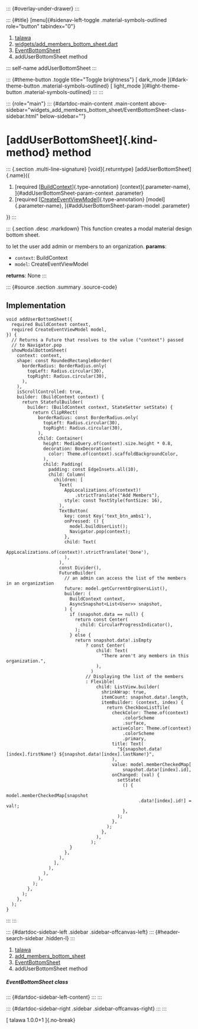 ::: {#overlay-under-drawer}
:::

::: {#title}
[menu]{#sidenav-left-toggle .material-symbols-outlined role="button"
tabindex="0"}

1.  [talawa](../../index.html)
2.  [widgets/add_members_bottom_sheet.dart](../../widgets_add_members_bottom_sheet/)
3.  [EventBottomSheet](../../widgets_add_members_bottom_sheet/EventBottomSheet-class.html)
4.  addUserBottomSheet method

::: self-name
addUserBottomSheet
:::

::: {#theme-button .toggle title="Toggle brightness"}
[ dark_mode ]{#dark-theme-button .material-symbols-outlined} [
light_mode ]{#light-theme-button .material-symbols-outlined}
:::
:::

::: {role="main"}
::: {#dartdoc-main-content .main-content above-sidebar="widgets_add_members_bottom_sheet/EventBottomSheet-class-sidebar.html" below-sidebar=""}
<div>

# [addUserBottomSheet]{.kind-method} method

</div>

::: {.section .multi-line-signature}
[void]{.returntype} [addUserBottomSheet]{.name}({

1.  [required
    [[BuildContext](https://api.flutter.dev/flutter/widgets/BuildContext-class.html)]{.type-annotation}
    [context]{.parameter-name}, ]{#addUserBottomSheet-param-context
    .parameter}
2.  [required
    [[CreateEventViewModel](../../view_model_after_auth_view_models_event_view_models_create_event_view_model/CreateEventViewModel-class.html)]{.type-annotation}
    [model]{.parameter-name}, ]{#addUserBottomSheet-param-model
    .parameter}

})
:::

::: {.section .desc .markdown}
This function creates a modal material design bottom sheet.

to let the user add admin or members to an organization. **params**:

-   `context`: BuildContext
-   `model`: CreateEventViewModel

**returns**: None
:::

::: {#source .section .summary .source-code}
## Implementation

``` language-dart
void addUserBottomSheet({
  required BuildContext context,
  required CreateEventViewModel model,
}) {
  // Returns a Future that resolves to the value ("context") passed
  // to Navigator.pop
  showModalBottomSheet(
    context: context,
    shape: const RoundedRectangleBorder(
      borderRadius: BorderRadius.only(
        topLeft: Radius.circular(30),
        topRight: Radius.circular(30),
      ),
    ),
    isScrollControlled: true,
    builder: (BuildContext context) {
      return StatefulBuilder(
        builder: (BuildContext context, StateSetter setState) {
          return ClipRRect(
            borderRadius: const BorderRadius.only(
              topLeft: Radius.circular(30),
              topRight: Radius.circular(30),
            ),
            child: Container(
              height: MediaQuery.of(context).size.height * 0.8,
              decoration: BoxDecoration(
                color: Theme.of(context).scaffoldBackgroundColor,
              ),
              child: Padding(
                padding: const EdgeInsets.all(10),
                child: Column(
                  children: [
                    Text(
                      AppLocalizations.of(context)!
                          .strictTranslate("Add Members"),
                      style: const TextStyle(fontSize: 16),
                    ),
                    TextButton(
                      key: const Key('text_btn_ambs1'),
                      onPressed: () {
                        model.buildUserList();
                        Navigator.pop(context);
                      },
                      child: Text(
                        AppLocalizations.of(context)!.strictTranslate('Done'),
                      ),
                    ),
                    const Divider(),
                    FutureBuilder(
                      // an admin can access the list of the members in an organization
                      future: model.getCurrentOrgUsersList(),
                      builder: (
                        BuildContext context,
                        AsyncSnapshot<List<User>> snapshot,
                      ) {
                        if (snapshot.data == null) {
                          return const Center(
                            child: CircularProgressIndicator(),
                          );
                        } else {
                          return snapshot.data!.isEmpty
                              ? const Center(
                                  child: Text(
                                    "There aren't any members in this organization.",
                                  ),
                                )
                              // Displaying the list of the members
                              : Flexible(
                                  child: ListView.builder(
                                    shrinkWrap: true,
                                    itemCount: snapshot.data!.length,
                                    itemBuilder: (context, index) {
                                      return CheckboxListTile(
                                        checkColor: Theme.of(context)
                                            .colorScheme
                                            .surface,
                                        activeColor: Theme.of(context)
                                            .colorScheme
                                            .primary,
                                        title: Text(
                                          "${snapshot.data![index].firstName!} ${snapshot.data![index].lastName!}",
                                        ),
                                        value: model.memberCheckedMap[
                                            snapshot.data![index].id],
                                        onChanged: (val) {
                                          setState(
                                            () {
                                              model.memberCheckedMap[snapshot
                                                  .data![index].id!] = val!;
                                            },
                                          );
                                        },
                                      );
                                    },
                                  ),
                                );
                        }
                      },
                    ),
                  ],
                ),
              ),
            ),
          );
        },
      );
    },
  );
}
```
:::
:::

::: {#dartdoc-sidebar-left .sidebar .sidebar-offcanvas-left}
::: {#header-search-sidebar .hidden-l}
:::

1.  [talawa](../../index.html)
2.  [add_members_bottom_sheet](../../widgets_add_members_bottom_sheet/)
3.  [EventBottomSheet](../../widgets_add_members_bottom_sheet/EventBottomSheet-class.html)
4.  addUserBottomSheet method

##### EventBottomSheet class

::: {#dartdoc-sidebar-left-content}
:::
:::

::: {#dartdoc-sidebar-right .sidebar .sidebar-offcanvas-right}
:::
:::

[ talawa 1.0.0+1 ]{.no-break}
